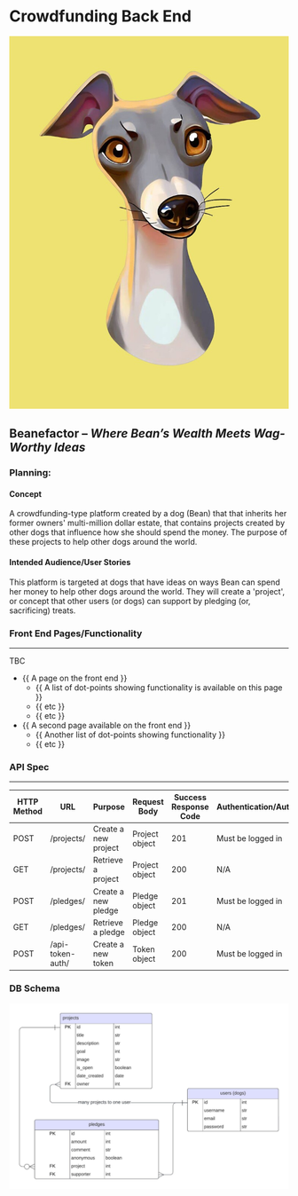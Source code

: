 
# Crowdfunding Back End

![](/resources/beanefactor_test_logo.jpg)
## <strong>Beanefactor</strong> – <em>Where Bean’s Wealth Meets Wag-Worthy Ideas</em>

### Planning:
#### Concept
A crowdfunding-type platform created by a dog (Bean) that that inherits her former owners' multi-million dollar estate, that contains projects created by other dogs that influence how she should spend the money. The purpose of these projects to help other dogs around the world.

#### Intended Audience/User Stories
This platform is targeted at dogs that have ideas on ways Bean can spend her money to help other dogs around the world. They will create a 'project', or concept that other users (or dogs) can support by pledging (or, sacrificing) treats.

### Front End Pages/Functionality
---
TBC
- {{ A page on the front end }}
    - {{ A list of dot-points showing functionality is available on this page }}
    - {{ etc }}
    - {{ etc }}
- {{ A second page available on the front end }}
    - {{ Another list of dot-points showing functionality }}
    - {{ etc }}

### API Spec
---
| HTTP Method | URL              | Purpose              | Request Body   | Success Response Code | Authentication/Authorisation |
|-------------|------------------|----------------------|----------------|-----------------------|------------------------------|
| POST        | /projects/       | Create a new project | Project object | 201                   | Must be logged in            |
| GET         | /projects/       | Retrieve a project   | Project object | 200                   | N/A                          |
| POST        | /pledges/        | Create a new pledge  | Pledge object  | 201                   | Must be logged in            |
| GET         | /pledges/        | Retrieve a pledge    | Pledge object  | 200                   | N/A                          |
| POST        | /api-token-auth/ | Create a new token   | Token object   | 200                   | Must be logged in            |


### DB Schema
![](/resources/beanefactor_ERD_diagram.jpeg)